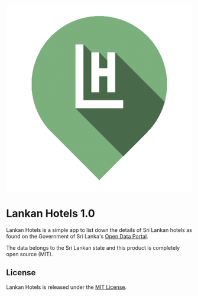 ![Lankan Hotels](https://raw.githubusercontent.com/janithl/LankanHotels/master/icon.png)

# Lankan Hotels 1.0

Lankan Hotels is a simple app to list down the details of Sri Lankan hotels as found on
the Government of Sri Lanka's [Open Data Portal](http://www.data.gov.lk/).

The data belongs to the Sri Lankan state and this product is completely open source (MIT).

## License

Lankan Hotels is released under the [MIT License](http://opensource.org/licenses/MIT).

